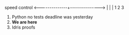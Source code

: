 
speed                    control
<--------------+--------------->
|              |               |
1              2               3

1. Python no tests deadline was yesterday
2. **We are here**
3. Idris proofs
